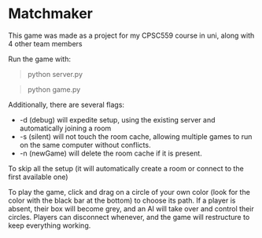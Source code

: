 # Matchmaker

This game was made as a project for my CPSC559 course in uni, along with 4 other team members

Run the game with:

> python server.py

> python game.py

Additionally, there are several flags:
* -d (debug) will expedite setup, using the existing server and automatically joining a room
* -s (silent) will not touch the room cache, allowing multiple games to run on the same computer without conflicts.
* -n (newGame) will delete the room cache if it is present.

To skip all the setup (it will automatically create a room or connect to the first available one)

To play the game, click and drag on a circle of your own color (look for the color with the black bar at the bottom) to choose its path.
If a player is absent, their box will become grey, and an AI will take over and control their circles.
Players can disconnect whenever, and the game will restructure to keep everything working.
